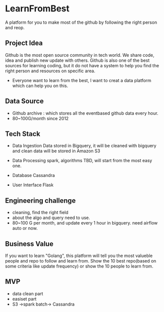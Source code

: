 # LearnFromBest
A platform for you to make most of the github by following the right person and reop.

## Project Idea
Github is the most open source community in tech world. We share code, idea and publish new update with others.
Github is also one of the best sources for learning coding, but it do not have a system to help you find the right person and resources on specific area.
* Everyone want to learn from the best, I want to creat a data platform which can help you on this.

## Data Source
* Github archive : which stores all the eventbased github data every hour.
* 80~100G/month since 2012

## Tech Stack 
* Data Ingestion
Data stored in Bigquery, it will be cleaned with bigquery and clean data will be stored in Amazon S3

* Data Processing 
spark, algorithms TBD, will start from the most easy one.

* Database
Cassandra

* User Interface 
Flask

## Engineering challenge
* cleaning, find the right field 
* about the algo and query need to use.
* 80~100 G per month, and update every 1 hour in bigquery. need airflow auto or now.


## Business Value
If you want to learn "Golang", this platform will tell you the most valueble people and repo to follow and learn from.
Show the 10 best repo(based on some criteria like update frequency) or show the 10 people to learn from. 

## MVP
* data clean part
* easiset part
* S3 ->spark batch-> Cassandra
